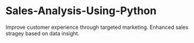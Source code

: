 # Sales-Analysis-Using-Python

Improve customer experience through targeted marketing.
Enhanced sales stragey based on data insight.
